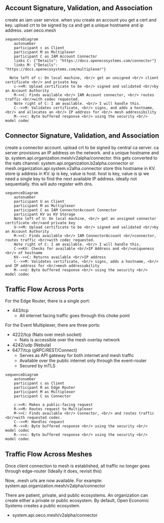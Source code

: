 

## Account Signature, Validation, and Association
create an iam user service. when you create an account you get a cert and key. upload crt to be signed by ca and get a unique hostname and ip address. user.oeco.mesh
```mermaid
sequenceDiagram
    autonumber
    participant c as Client
    participant M as Multiplexer
    participant C as IAM Account Connector
    links C: {"Details": "https://docs.openecosystems.com/connector"}
    links M: {"Details": "https://docs.openecosystems.com/multiplexer"}

  Note left of c: On local machine, <br/> get an unsigned <br/> client certificate <br/> and private key
    c->>M: Upload certificate to be <br/> signed and validated <br/>by an Account Authority
    M->>C: Finds available <br/> IAM Account connector, <br/> routes traffic <br/>with codec requested.
    Note right of C: I am available. <br/> I will handle this.
    C-->>M: Validates certificate, <br/> signs, and adds a hostname, <br/> and allocates an <br/> IP address for <br/> mesh addressibility
    M-->>c: Byte buffered response <br/> using the security <br/> model codec
```

## Connector Signature, Validation, and Association
create a connector account. upload crt to be signed by central ca server. ca server provisions an IP address on the network. and a unique hostname and ip. system.api.organization.mesh/v2alpha/connector. this gets converted to the nats channel: system.api.organization.b2alpha.connector or mesh.organization.api.system.v2alha.connector
store this hostname in KV. store ip address in KV. ip is key, value is host. host is key, value is ip
we need a single key to find the next available IP address. ideally not sequentially.
this will auto register with dns.
```mermaid
sequenceDiagram
    autonumber
    participant U as Client
    participant M as Multiplexer
    participant C as IAM ConnectorAccount Connector
    participant KV as KV Storage
    Note left of U: On local machine, <br/> get an unsigned connector certificate <br/>and private key
    U->>M: Upload certificate to be <br/> signed and validated <br/>by an Account Authority
    M->>C: Finds available <br/> IAM ConnectorAccount <br/>connector, routes traffic <br/>with codec requested.
    Note right of C: I am available. <br/> I will handle this.
    C->>KV: Checks for available <br/>IP Address and <br/>uniqueness <br/> of hostname
    KV-->>C: Returns available <br/>IP address
    C-->>M: Validates certificate, <br/> signs, adds a hostname, <br/> and IP address for <br/>mesh addressability
    M-->>U: Byte buffered response <br/> using the security <br/> model codec
```

## Traffic Flow Across Ports
For the Edge Router, there is a single port:
- 443/tcp
  - All internet facing traffic goes through this choke point

For the Event Multiplexer, there are three ports:
- 4222/tcp (Nats over mesh socket)
    - Nats is accessible over the mesh overlay network
- 4242/udp (Nebula)
- 6477/tcp (gRPC/REST/Connect)
    - Serves as API gateway for both internet and mesh traffic
    - Available over the public internet only through the event-router
    - Secured by mTLS


```mermaid
sequenceDiagram
    autonumber
    participant c as Client
    participant R as Edge Router
    participant M as Multiplexer
    participant C as Connector

    c->>R: Makes a public-facing request
    R->>M: Routes request to Multiplexer
    M->>C: Finds available <br/> Connector, <br/> and routes traffic <br/>with requested codec.
    C-->>M: Handles request
    M-->>R: Byte buffered response <br/> using the security <br/> model codec
    R-->>c: Byte buffered response <br/> using the security <br/> model codec

```

## Traffic Flow Across Meshes
Once client connection to mesh is established, all traffic no longer goes through edge-router (Ideally it does, revisit this)

Now, .mesh urls are now available. For example: system.api.organization.mesh/v2alpha/connector

There are patient, private, and public ecosystems.
An organization can create either a private or public ecosystem.
By default, Open Economic Systems creates a public ecosystem.
- system.api.oeco.mesh/v2alpha/connector

